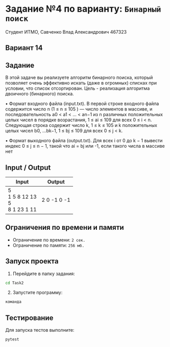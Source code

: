 # Задание №4 по варианту: `Бинарный поиск`
Студент ИТМО, Савченко Влад Александрович 467323

## Вариант 14

## Задание 

В этой задаче вы реализуете алгоритм бинарного поиска, который позволяет
очень эффективно искать (даже в огромных) списках при условии, что список
отсортирован. Цель - реализация алгоритма двоичного (бинарного) поиска.

• Формат входного файла (input.txt). В первой строке входного файла содержится число n (1 ≤ n ≤ 105
) — число элементов в массиве, и последовательность a0 < a1 < ... < an−1 из n различных положительных целых
чисел в порядке возрастания, 1 ≤ ai ≤ 109 для всех 0 ≤ i < n. Следующая
строка содержит число k, 1 ≤ k ≤ 105 и k положительных целых чисел
b0, ...bk−1, 1 ≤ bj ≤ 109 для всех 0 ≤ j < k.

• Формат выходного файла (output.txt). Для всех i от 0 до k − 1 вывести
индекс 0 ≤ j ≤ n − 1, такой что ai = bj или -1, если такого числа в массиве
нет

## Input / Output 

| Input                                | Output            |
|--------------------------------------|-------------------|
|5<br> 1 5 8 12 13<br>5<br>8 1 23 1 11 | 2 0 -1 0 -1       |


## Ограничения по времени и памяти

- Ограничение по времени: `2 сек.`
- Ограничение по памяти: `256 мб.`


## Запуск проекта
1. Перейдите в папку задания:
```bash
cd Task2
```

2. Запустите программу:
```bash
команда
```

## Тестирование
Для запуска тестов выполните:
```bash
pytest
```
